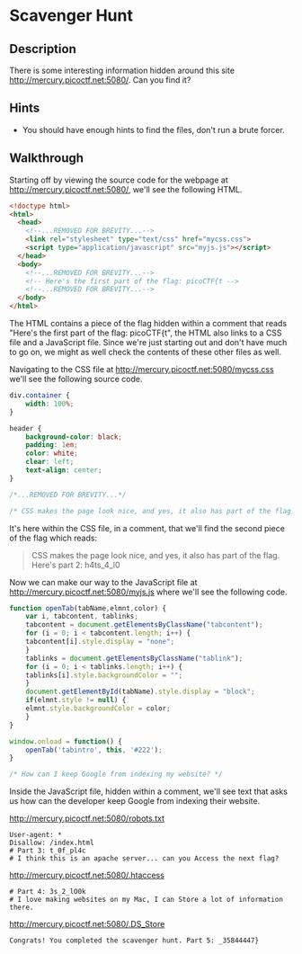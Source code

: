 # Scavenger Hunt

## Description

There is some interesting information hidden around this site http://mercury.picoctf.net:5080/. Can you find it?

## Hints

* You should have enough hints to find the files, don't run a brute forcer.

## Walkthrough

Starting off by viewing the source code for the webpage at http://mercury.picoctf.net:5080/, we'll see the following HTML.

```html
<!doctype html>
<html>
  <head>
    <!--...REMOVED FOR BREVITY...-->
    <link rel="stylesheet" type="text/css" href="mycss.css">
    <script type="application/javascript" src="myjs.js"></script>
  </head>
  <body>
    <!--...REMOVED FOR BREVITY...-->
	<!-- Here's the first part of the flag: picoCTF{t -->
    <!--...REMOVED FOR BREVITY...-->
  </body>
</html>
```

The HTML contains a piece of the flag hidden within a comment that reads "Here's the first part of the flag: picoCTF{t", the HTML also links to a CSS file and a JavaScript file. Since we're just starting out and don't have much to go on, we might as well check the contents of these other files as well.

Navigating to the CSS file at http://mercury.picoctf.net:5080/mycss.css we'll see the following source code.

```css
div.container {
    width: 100%;
}

header {
    background-color: black;
    padding: 1em;
    color: white;
    clear: left;
    text-align: center;
}

/*...REMOVED FOR BREVITY...*/

/* CSS makes the page look nice, and yes, it also has part of the flag. Here's part 2: h4ts_4_l0 */
```

It's here within the CSS file, in a comment, that we'll find the second piece of the flag which reads:

> CSS makes the page look nice, and yes, it also has part of the flag. Here's part 2: h4ts_4_l0

Now we can make our way to the JavaScript file at http://mercury.picoctf.net:5080/myjs.js where we'll see the following code.

```js
function openTab(tabName,elmnt,color) {
    var i, tabcontent, tablinks;
    tabcontent = document.getElementsByClassName("tabcontent");
    for (i = 0; i < tabcontent.length; i++) {
	tabcontent[i].style.display = "none";
    }
    tablinks = document.getElementsByClassName("tablink");
    for (i = 0; i < tablinks.length; i++) {
	tablinks[i].style.backgroundColor = "";
    }
    document.getElementById(tabName).style.display = "block";
    if(elmnt.style != null) {
	elmnt.style.backgroundColor = color;
    }
}

window.onload = function() {
    openTab('tabintro', this, '#222');
}

/* How can I keep Google from indexing my website? */
```

Inside the JavaScript file, hidden within a comment, we'll see text that asks us how can the developer keep Google from indexing their website.



http://mercury.picoctf.net:5080/robots.txt

```
User-agent: *
Disallow: /index.html
# Part 3: t_0f_pl4c
# I think this is an apache server... can you Access the next flag?
```

http://mercury.picoctf.net:5080/.htaccess

```
# Part 4: 3s_2_lO0k
# I love making websites on my Mac, I can Store a lot of information there.
```

http://mercury.picoctf.net:5080/.DS_Store

```
Congrats! You completed the scavenger hunt. Part 5: _35844447}
```
